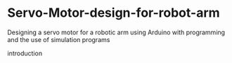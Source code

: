 # Servo-Motor-design-for-robot-arm
Designing a servo motor for a robotic arm using Arduino with programming and the use of simulation programs 



introduction 


